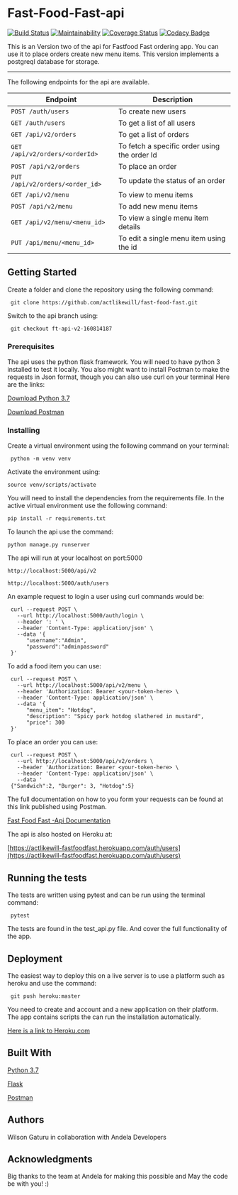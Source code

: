 # Fast-Food-Fast-api


[![Build Status](https://travis-ci.com/actlikewill/fast-food-fast.svg?branch=api%2Fv1)](https://travis-ci.com/actlikewill/fast-food-fast) [![Maintainability](https://api.codeclimate.com/v1/badges/e2cd1d58017013479dbe/maintainability)](https://codeclimate.com/github/actlikewill/fast-food-fast/maintainability) [![Coverage Status](https://coveralls.io/repos/github/actlikewill/fast-food-fast/badge.svg?branch=api%2Fv1)](https://coveralls.io/github/actlikewill/fast-food-fast?branch=api%2Fv1) [![Codacy Badge](https://api.codacy.com/project/badge/Grade/5e56bbfcb29341d185ae034e743654da)](https://www.codacy.com/app/actlikewill/fast-food-fast?utm_source=github.com&amp;utm_medium=referral&amp;utm_content=actlikewill/fast-food-fast&amp;utm_campaign=Badge_Grade)

This is an Version two of the api for Fastfood Fast ordering app. You can use it to place orders create new menu items.
This version implements a postgreql database for storage.

<hr>

The following endpoints for the api are available.


| Endpoint  | Description |
| ------------- | ------------- |
|`POST /auth/users`| To create new users |
|`GET /auth/users`| To get a list of all users|
| `GET /api/v2/orders` | To get a list of orders |
| `GET /api/v2/orders/<orderId>`|To fetch a specific order using the order Id |
| `POST /api/v2/orders` | To place an order  |
| `PUT /api/v2/orders/<order_id>`| To update the status of an order  |
|`GET /api/v2/menu`| To view to menu items |
|`POST /api/v2/menu` | To add new menu items |
|`GET /api/v2/menu/<menu_id>`| To view a single menu item details |
|`PUT /api/menu/<menu_id>`| To edit a single menu item using the id|

## Getting Started

Create a folder and clone the repository using the following command:

     git clone https://github.com/actlikewill/fast-food-fast.git
     
Switch to the api branch using:

     git checkout ft-api-v2-160814187
     
### Prerequisites

The api uses the python flask framework. You will need to have python 3 installed to test it locally. 
You also might want to install Postman to make the requests in Json format, though you can also use curl on your terminal
Here are the links:

[Download Python 3.7](https://www.python.org/downloads/)

[Download Postman](https://www.getpostman.com/)

### Installing

Create a virtual environment using the following command on your terminal:

     python -m venv venv

Activate the environment using:
    
    source venv/scripts/activate

You will need to install the dependencies from the requirements file. 
In the active virtual environment use the following command:

    pip install -r requirements.txt

To launch the api use the command:

    python manage.py runserver

The api will run at your localhost on port:5000

    http://localhost:5000/api/v2
    
    http://localhost:5000/auth/users


An example request to login a user  using curl commands would be:

     curl --request POST \
       --url http://localhost:5000/auth/login \
       --header ': ' \
       --header 'Content-Type: application/json' \
       --data '{
          "username":"Admin",
          "password":"adminpassword"
     }'

To add a food item you can use:

     curl --request POST \
       --url http://localhost:5000/api/v2/menu \
       --header 'Authorization: Bearer <your-token-here> \
       --header 'Content-Type: application/json' \
       --data '{
          "menu_item": "Hotdog",
          "description": "Spicy pork hotdog slathered in mustard",
          "price": 300
     }'
     
To place an order you can use:

     curl --request POST \
       --url http://localhost:5000/api/v2/orders \
       --header 'Authorization: Bearer <your-token-here> \
       --header 'Content-Type: application/json' \
       --data '
     {"Sandwich":2, "Burger": 3, "Hotdog":5}


The full documentation on how to you form your requests can be found at this link published using Postman.

[Fast Food Fast -Api Documentation](https://documenter.getpostman.com/view/5281813/RWgm525d)

 The api is also hosted on Heroku at:
 
 [https://actlikewill-fastfoodfast.herokuapp.com/auth/users](https://actlikewill-fastfoodfast.herokuapp.com/auth/users)
 
 ## Running the tests
 
 The tests are written using pytest and can be run using the terminal command:
 
     pytest
     
  The tests are found in the test_api.py file. And cover the full functionality of the app.
  
## Deployment

The easiest way to deploy this on a live server is to use a platform such as heroku and use the command:

     git push heroku:master
     
 You need to create and account and a new application on their platform. The app contains scripts the can run the installation automatically.
 
[Here is a link to Heroku.com](http://heroku.com/)


## Built With
[Python 3.7](https://www.python.org/downloads/)

[Flask](http://flask.pocoo.org/)

[Postman](https://www.getpostman.com/)

## Authors

Wilson Gaturu in collaboration with Andela Developers


## Acknowledgments

Big thanks to the team at Andela for making this possible and May the code be with you! :)
